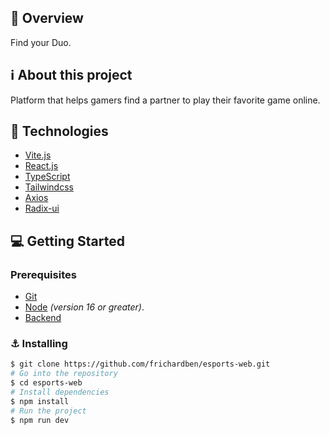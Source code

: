 ## :rocket: Overview

Find your Duo.

## ℹ️ About this project

Platform that helps gamers find a partner to play their favorite game online.

## 📝 Technologies

- [Vite.js](https://vitejs.dev/)
- [React.js](https://reactjs.org/)
- [TypeScript](https://www.typescriptlang.org/)
- [Tailwindcss](https://tailwindcss.com/)
- [Axios](https://axios-http.com/ptbr/docs/intro)
- [Radix-ui](https://www.radix-ui.com/)

## :computer: Getting Started

### Prerequisites

- [Git](https://git-scm.com/downloads)
- [Node](https://nodejs.org/en/download/) _(version 16 or greater)_.
- [Backend](https://github.com/frichardben/esports-server)

### :anchor: Installing

```bash
$ git clone https://github.com/frichardben/esports-web.git
# Go into the repository
$ cd esports-web
# Install dependencies
$ npm install
# Run the project
$ npm run dev
```
